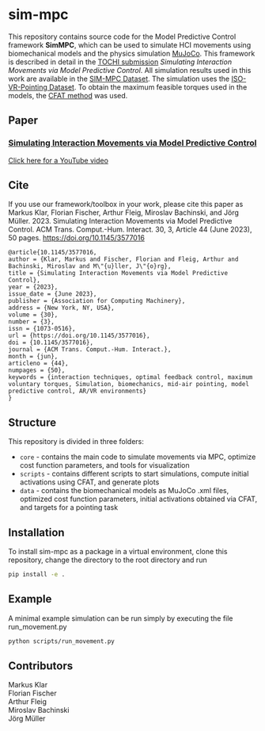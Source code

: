 # sim-mpc

This repository contains source code for the Model Predictive Control framework __SimMPC__, which can be used to simulate HCI movements using biomechanical models and the physics simulation [MuJoCo](https://mujoco.org/). This framework is described in detail in the [TOCHI submission](https://dl.acm.org/doi/10.1145/3577016) *Simulating Interaction Movements via Model Predictive Control*. All simulation results used in this work are available in the [SIM-MPC Dataset](https://zenodo.org/record/7304381). The simulation uses the [ISO-VR-Pointing Dataset](https://zenodo.org/record/7300062). To obtain the maximum feasible torques used in the models, the [CFAT method](https://github.com/fl0fischer/cfat) was used.

## Paper

### [Simulating Interaction Movements via Model Predictive Control](https://dl.acm.org/doi/10.1145/3577016)

[Click here for a YouTube video](https://youtu.be/6xbYUfsTvaY)

## Cite
If you use our framework/toolbox in your work, please cite this paper as\
Markus Klar, Florian Fischer, Arthur Fleig, Miroslav Bachinski, and Jörg Müller. 2023. Simulating Interaction Movements via Model Predictive Control. ACM Trans. Comput.-Hum. Interact. 30, 3, Article 44 (June 2023), 50 pages. https://doi.org/10.1145/3577016
```
@article{10.1145/3577016,
author = {Klar, Markus and Fischer, Florian and Fleig, Arthur and Bachinski, Miroslav and M\"{u}ller, J\"{o}rg},
title = {Simulating Interaction Movements via Model Predictive Control},
year = {2023},
issue_date = {June 2023},
publisher = {Association for Computing Machinery},
address = {New York, NY, USA},
volume = {30},
number = {3},
issn = {1073-0516},
url = {https://doi.org/10.1145/3577016},
doi = {10.1145/3577016},
journal = {ACM Trans. Comput.-Hum. Interact.},
month = {jun},
articleno = {44},
numpages = {50},
keywords = {interaction techniques, optimal feedback control, maximum voluntary torques, Simulation, biomechanics, mid-air pointing, model predictive control, AR/VR environments}
}
```

  
## Structure
This repository is divided in three folders:
- $\texttt{core}$ - contains the main code to simulate movements via MPC, optimize cost function parameters, and tools for visualization 
- $\texttt{scripts}$ - contains different scripts to start simulations, compute initial activations using CFAT, and generate plots
- $\texttt{data}$ - contains the biomechanical models as MuJoCo .xml files, optimized cost function parameters, initial activations obtained via CFAT, and targets for a pointing task

## Installation
To install sim-mpc as a package in a virtual environment, clone this repository, change the directory to the root directory and run 
```bash
pip install -e .
```

## Example
A minimal example simulation can be run simply by executing the file run_movement.py
```bash
python scripts/run_movement.py
```

## Contributors
Markus Klar  
Florian Fischer  
Arthur Fleig  
Miroslav Bachinski  
Jörg Müller  

